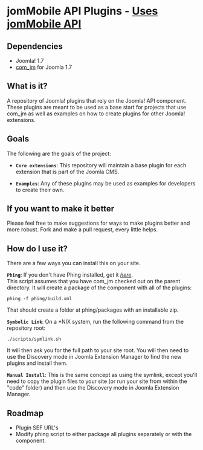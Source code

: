 jomMobile API Plugins - [Uses jomMobile API](https://github.com/rcorral/com_jm)
================================

Dependencies
------------------------
* Joomla! 1.7
* [com_jm](https://github.com/rcorral/com_jm/tree/master) for Joomla 1.7


What is it?
---------------------------------------
A repository of Joomla! plugins that rely on the Joomla! API component.
These plugins are meant to be used as a base start for projects that use com_jm as well as examples on how to create plugins for other Joomla! extensions.

Goals
--------------

The following are the goals of the project:

* **`Core extensions`**: This repository will maintain a base plugin for each extension that is part of the Joomla CMS.

* **`Examples`**: Any of these plugins may be used as examples for developers to create their own.

If you want to make it better
-----------------------------
Please feel free to make suggestions for ways to make plugins better and more robust.
Fork and make a pull request, every little helps.

How do I use it?
-----------------------------
There are a few ways you can install this on your site.

**`Phing`**: If you don't have Phing installed, get it *[here](http://phing.info/trac/)*.  
This script assumes that you have com_jm checked out on the parent directory.
It will create a package of the component with all of the plugins:

	phing -f phing/build.xml
	
That should create a folder at phing/packages with an installable zip.

**`Symbolic Link`**: On a *NIX system, run the following command from the repository root:

	./scripts/symlink.sh
	
It will then ask you for the full path to your site root.  You will then need to use the Discovery mode in Joomla Extension Manager to find the new plugins and install them.

**`Manual Install`**: This is the same concept as using the symlink, except you'll need to copy the plugin files to your site (or run your site from within the "code" folder) and then use the Discovery mode in Joomla Extension Manager.

Roadmap
-----------------------------
- Plugin SEF URL's
- Modify phing script to either package all plugins separately or with the component.

